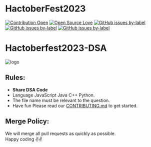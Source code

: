 # HactoberFest2023

[![Contribution Open](https://img.shields.io/badge/contributions-welcome-brightgreen.svg?style=flat)](https://github.com/divyanshu27088/Hactoberfest2023-DSA/blob/main/CONTRIBUTING.md)
[![Open Source Love](https://badges.frapsoft.com/os/v1/open-source.svg?v=103)](https://github.com/divyanshu27088/Hactoberfest2023-DSA/issues)
[![GitHub issues by-label](https://img.shields.io/github/issues/divyanshu27088/Hactoberfest2023-DSA.svg)](https://github.com/divyanshu27088/Hactoberfest2023-DSA/issues?q=is%3Aissue+is%3Aopen)
[![GitHub issues by-label](https://img.shields.io/github/issues-pr-closed-raw/divyanshu27088/Hactoberfest2023-DSA.svg)](https://github.com/divyanshu27088/Hactoberfest2023-DSA/pulls?q=is%3Apr+is%3Aclosed)
[![GitHub issues by-label](https://img.shields.io/github/issues-pr/divyanshu27088/Hactoberfest2023-DSA.svg)](https://github.com/divyanshu27088/Hactoberfest2023-DSA/pulls?q=is%3Aopen+is%3Apr)
# Hactoberfest2023-DSA

![logo](https://external-preview.redd.it/hacktoberfest-2023-coming-soon-celebrating-ten-years-of-v0-7iAxY9XdcB1RlomtBWqvtgsafP-TAHZ3h0Goveo_Zjc.jpg?auto=webp&s=a7255699d6e0a0a1a7d2cdc5f10f35cf836861e5)


## Rules:
  - **Share DSA Code** 
  - Language JavaScript Java C++ Python.
  - The file name must be relevant to the question.  
  - Have fun
Please read our [CONTRIBUTING.md](./CONTRIBUTING.md) to get started.

## Merge Policy:
We will merge all pull requests as quickly as possible.
<br>
Happy coding ✌✌
